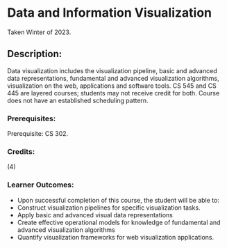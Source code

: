 # Data and Information Visualization
Taken Winter of 2023.

## Description:
Data visualization includes the visualization pipeline, basic and advanced data representations, fundamental and advanced visualization algorithms, visualization on the web, applications and software tools. CS 545 and CS 445 are layered courses; students may not receive credit for both. Course does not have an established scheduling pattern.

### Prerequisites:
Prerequisite: CS 302.

### Credits:
(4)

### Learner Outcomes:
- Upon successful completion of this course, the student will be able to:
- Construct visualization pipelines for specific visualization tasks.
- Apply basic and advanced visual data representations
- Create effective operational models for knowledge of fundamental and advanced visualization algorithms
- Quantify visualization frameworks for web visualization applications.
